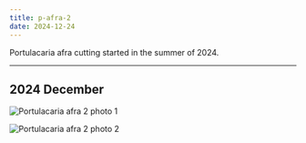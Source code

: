 ```yaml
---
title: p-afra-2
date: 2024-12-24
---
```


Portulacaria afra cutting started in the summer of 2024.

---

## 2024 December

![Portulacaria afra 2 photo 1](/images/grow-logs/p-afra-2-photo-1.jpg)

![Portulacaria afra 2 photo 2](/images/grow-logs/p-afra-2-photo-2.jpg)